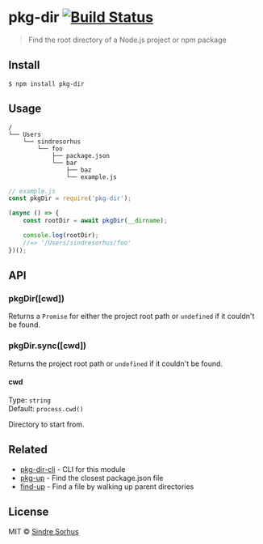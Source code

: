 # pkg-dir [![Build Status](https://travis-ci.org/sindresorhus/pkg-dir.svg?branch=master)](https://travis-ci.org/sindresorhus/pkg-dir)

> Find the root directory of a Node.js project or npm package


## Install

```
$ npm install pkg-dir
```


## Usage

```
/
└── Users
    └── sindresorhus
        └── foo
            ├── package.json
            └── bar
                ├── baz
                └── example.js
```

```js
// example.js
const pkgDir = require('pkg-dir');

(async () => {
	const rootDir = await pkgDir(__dirname);

	console.log(rootDir);
	//=> '/Users/sindresorhus/foo'
})();
```


## API

### pkgDir([cwd])

Returns a `Promise` for either the project root path or `undefined` if it couldn't be found.

### pkgDir.sync([cwd])

Returns the project root path or `undefined` if it couldn't be found.

#### cwd

Type: `string`<br>
Default: `process.cwd()`

Directory to start from.


## Related

- [pkg-dir-cli](https://github.com/sindresorhus/pkg-dir-cli) - CLI for this module
- [pkg-up](https://github.com/sindresorhus/pkg-up) - Find the closest package.json file
- [find-up](https://github.com/sindresorhus/find-up) - Find a file by walking up parent directories


## License

MIT © [Sindre Sorhus](https://sindresorhus.com)
